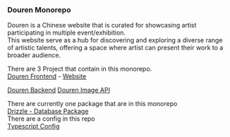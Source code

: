 ### Douren Monorepo   
Douren is a Chinese website that is curated for showcasing artist participating in multiple event/exhibition.   
This website serve as a hub for discovering and exploring a diverse range of artistic talents, offering a space where artist can present their work to a broader audience.    
   
There are 3 Project that contain in this monorepo.   
[Douren Frontend](https://github.com/Tantanok221/Douren-Monorepo/tree/main/apps/Douren-frontend) - [Website](https://douren.net)   
   
[Douren Backend](https://github.com/Tantanok221/Douren-Monorepo/tree/main/apps/douren-backend)
[Douren Image API](https://github.com/Tantanok221/Douren-Monorepo/tree/main/apps/douren-image-api)

There are currently one package that are in this monorepo   
[Drizzle - Database Package](https://github.com/Tantanok221/Douren-Monorepo/tree/main/packages/database)   
There are a config in this repo   
[Typescript Config](https://github.com/Tantanok221/Douren-Monorepo/tree/main/packages/typescript-config)   
